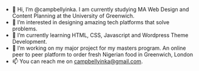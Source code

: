 - 👋 Hi, I’m @campbellyinka. I am currently studying MA Web Design and Content Planning at the University of Greenwich.
- 👀 I’m interested in designing amazing tech platforms that solve problems.
- 🌱 I’m currently learning HTML, CSS, Javascript and Wordpress Theme Development.
- 💞️ I’m working on my major project for my masters program. An online peer to peer platform to order fresh Nigerian food in Greenwich, London
- 📫 You can reach me on campbellyinka@gmail.com.

<!---
campbellyinka/campbellyinka is a ✨ special ✨ repository because its `README.md` (this file) appears on your GitHub profile.
You can click the Preview link to take a look at your changes.
--->
